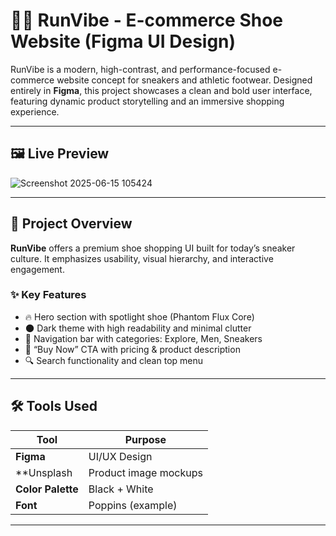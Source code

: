 # 🏃‍♂️ RunVibe - E-commerce Shoe Website (Figma UI Design)

RunVibe is a modern, high-contrast, and performance-focused e-commerce website concept for sneakers and athletic footwear. Designed entirely in **Figma**, this project showcases a clean and bold user interface, featuring dynamic product storytelling and an immersive shopping experience.

---

## 🖼️ Live Preview

![Screenshot 2025-06-15 105424](https://github.com/user-attachments/assets/02240bea-aac0-464d-9c30-712091d3959b)

---

## 🎯 Project Overview

**RunVibe** offers a premium shoe shopping UI built for today’s sneaker culture. It emphasizes usability, visual hierarchy, and interactive engagement.

### ✨ Key Features
- 🔥 Hero section with spotlight shoe (Phantom Flux Core)
- 🌑 Dark theme with high readability and minimal clutter
- 🧭 Navigation bar with categories: Explore, Men, Sneakers
- 🛒 “Buy Now” CTA with pricing & product description
- 🔍 Search functionality and clean top menu

---

## 🛠️ Tools Used

| Tool          | Purpose                        |
|---------------|--------------------------------|
| **Figma**     | UI/UX Design                   |
| **Unsplash  | Product image mockups |
| **Color Palette** | Black + White |
| **Font**       | Poppins (example) |

---
